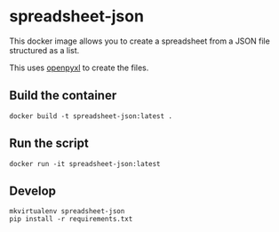# spreadsheet-json

This docker image allows you to create a spreadsheet from a JSON file structured as a list.

This uses [openpyxl](https://pypi.org/project/openpyxl/) to create the files.

## Build the container

```
docker build -t spreadsheet-json:latest .
```

## Run the script

```
docker run -it spreadsheet-json:latest
```

## Develop

```
mkvirtualenv spreadsheet-json
pip install -r requirements.txt
```